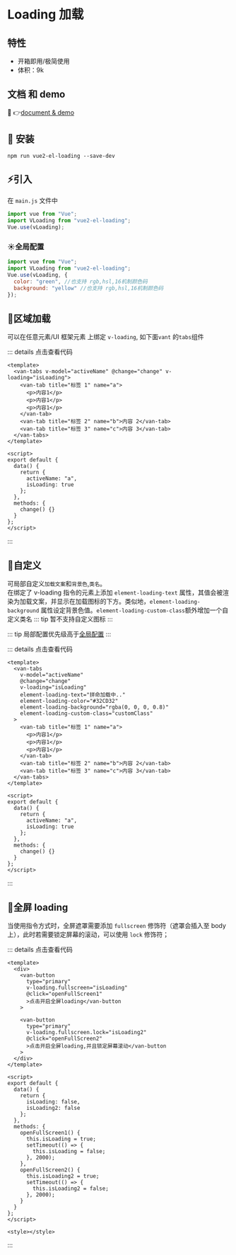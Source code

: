 # Loading 加载

## 特性

- 开箱即用/极简使用
- 体积：9k

## 文档 和 demo

:notebook_with_decorative_cover: :point_right:[document & demo](https://liwens.github.io/vue2-el-loading/)

## :popcorn: 安装

`npm run vue2-el-loading --save-dev`

## :zap:引入

在 `main.js` 文件中

```js
import vue from "Vue";
import VLoading from "vue2-el-loading";
Vue.use(vLoading);
```

### :sunny:全局配置

```js {4,5}
import vue from "Vue";
import VLoading from "vue2-el-loading";
Vue.use(vLoading, {
  color: "green", //也支持 rgb,hsl,16机制颜色码
  background: "yellow" //也支持 rgb,hsl,16机制颜色码
});
```

## :crown:区域加载

可以在任意元素/UI 框架元素 上绑定 `v-loading`, 如下面`vant` 的`tabs`组件
<demo-1/>

::: details 点击查看代码

```vue {2,18}
<template>
  <van-tabs v-model="activeName" @change="change" v-loading="isLoading">
    <van-tab title="标签 1" name="a">
      <p>内容1</p>
      <p>内容1</p>
      <p>内容1</p>
    </van-tab>
    <van-tab title="标签 2" name="b">内容 2</van-tab>
    <van-tab title="标签 3" name="c">内容 3</van-tab>
  </van-tabs>
</template>

<script>
export default {
  data() {
    return {
      activeName: "a",
      isLoading: true
    };
  },
  methods: {
    change() {}
  }
};
</script>
```

:::

## :school_satchel:自定义

可局部自定义`加载文案`和`背景色`,`类名`。<br/>
在绑定了 v-loading 指令的元素上添加 `element-loading-text` 属性，其值会被渲染为加载文案，并显示在加载图标的下方。类似地，`element-loading-background` 属性设定背景色值。`element-loading-custom-class`额外增加一个自定义类名
::: tip
暂不支持自定义图标
:::

::: tip
局部配置优先级高于[全局配置](#全局配置)
:::
<demo-2 />

::: details 点击查看代码

```vue {6,7,8,9}
<template>
  <van-tabs
    v-model="activeName"
    @change="change"
    v-loading="isLoading"
    element-loading-text="拼命加载中.."
    element-loading-color="#32CD32"
    element-loading-background="rgba(0, 0, 0, 0.8)"
    element-loading-custom-class="customClass"
  >
    <van-tab title="标签 1" name="a">
      <p>内容1</p>
      <p>内容1</p>
      <p>内容1</p>
    </van-tab>
    <van-tab title="标签 2" name="b">内容 2</van-tab>
    <van-tab title="标签 3" name="c">内容 3</van-tab>
  </van-tabs>
</template>

<script>
export default {
  data() {
    return {
      activeName: "a",
      isLoading: true
    };
  },
  methods: {
    change() {}
  }
};
</script>
```

:::

## :unicorn:全屏 loading

当使用指令方式时，全屏遮罩需要添加 `fullscreen` 修饰符（遮罩会插入至 body 上），此时若需要锁定屏幕的滚动，可以使用 `lock` 修饰符；

<demo-3 />
::: details 点击查看代码

```vue {5,12}
<template>
  <div>
    <van-button
      type="primary"
      v-loading.fullscreen="isLoading"
      @click="openFullScreen1"
      >点击开启全屏loading</van-button
    >

    <van-button
      type="primary"
      v-loading.fullscreen.lock="isLoading2"
      @click="openFullScreen2"
      >点击开启全屏loading,并且锁定屏幕滚动</van-button
    >
  </div>
</template>

<script>
export default {
  data() {
    return {
      isLoading: false,
      isLoading2: false
    };
  },
  methods: {
    openFullScreen1() {
      this.isLoading = true;
      setTimeout(() => {
        this.isLoading = false;
      }, 2000);
    },
    openFullScreen2() {
      this.isLoading2 = true;
      setTimeout(() => {
        this.isLoading2 = false;
      }, 2000);
    }
  }
};
</script>

<style></style>
```

:::
